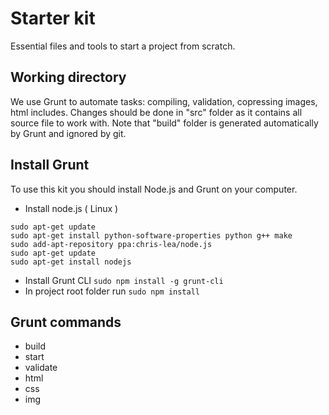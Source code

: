 # Starter kit

Essential files and tools to start a project from scratch.

## Working directory

We use Grunt to automate tasks: compiling, validation, copressing images, html includes.
Changes should be done in "src" folder as it contains all source file to work with.
Note that "build" folder is generated automatically by Grunt and ignored by git.

## Install Grunt

To use this kit you should install Node.js and Grunt on your computer.

* Install node.js ( Linux )
```
sudo apt-get update
sudo apt-get install python-software-properties python g++ make
sudo add-apt-repository ppa:chris-lea/node.js
sudo apt-get update
sudo apt-get install nodejs
```
* Install Grunt CLI
    `sudo npm install -g grunt-cli`
* In project root folder run
    `sudo npm install`

## Grunt commands

* build
* start
* validate
* html
* css
* img